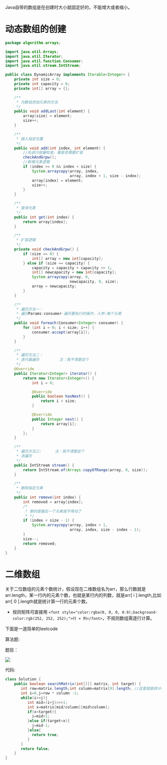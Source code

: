 Java自带的数组是在创建时大小就固定好的，不能增大或者缩小。

# 动态数组的创建
```java
package algorithm.arrays;

import java.util.Arrays;
import java.util.Iterator;
import java.util.function.Consumer;
import java.util.stream.IntStream;

public class DynamicArray implements Iterable<Integer> {
    private int size = 0;
    private int capacity = 8;
    private int[] array = {};

    /**
     * 为数组添加元素的方法
     */
    public void addLast(int element) {
        array[size] = element;
        size++;
    }

    /**
     * 插入指定位置
     */
    public void add(int index, int element) {
        //先进行容量检查，看是否需要扩容
        checkAndGrpw();
        //新增元素逻辑
        if (index >= 0 && index < size) {
            System.arraycopy(array, index,
                             array, index + 1, size - index);
            array[index] = element;
            size++;
        }
    }

    /**
     * 查询元素
     */
    public int get(int index) {
        return array[index];
    }

    /**
     * 扩容逻辑
     */
    private void checkAndGrpw() {
        if (size == 0) {
            int[] array = new int[capacity];
        } else if (size == capacity) {
            capacity = capacity + capacity >> 1;
            int[] newcapacity = new int[capacity];
            System.arraycopy(array, 0,
                             newcapacity, 0, size);
            array = newcapacity;
        }
    }

    /**
     * 遍历方法一：
     * 遍历Params:consumer-遍历要执行的操作，入参:每个元素
     */
    public void foreach(Consumer<Integer> consumer) {
        for (int i = 0; i < size; i++) {
            consumer.accept(array[i]);
        }
    }

    /**
     * 遍历方法二：
     * 迭代器遍历         注：我不清楚这个
     */
    @Override
    public Iterator<Integer> iterator() {
        return new Iterator<Integer>() {
            int i = 0;

            @Override
            public boolean hasNext() {
                return i < size;
            }

            @Override
            public Integer next() {
                return array[i];
            }
        };
    }

    /**
     * 遍历方法三:      注：我不清楚这个
     * 流遍历
     */
    public IntStream stream() {
        return IntStream.of(Arrays.copyOfRange(array, 0, size));
    }

    /**
     * 删除指定元素
     */
    public int remove(int index) {
        int removed = array[index];
        /*
         * 删的是最后一个元素就不用动了
         * */
        if (index < size - 1) {
            System.arraycopy(array, index + 1,
                             array, index, size - index - 1);
        }
        size--;
        return removed;
    }
}
```

# 二维数组
关于二位数组的元素个数统计，假设现在二维数组名为arr，那么行数就是arr.length，某一行内的元素个数，也就是某行内的列数，就是arr[ i ].length,比如arr[ 0 ].length就是统计第一行的元素个数。

+ <font style="color:rgba(0, 0, 0, 0.9);background-color:rgb(252, 252, 252);">规则矩阵可直接用 </font>`<font style="color:rgba(0, 0, 0, 0.9);background-color:rgb(252, 252, 252);">行 × 列</font>`<font style="color:rgba(0, 0, 0, 0.9);background-color:rgb(252, 252, 252);">，不规则数组需逐行计算。</font>

下面是一道简单的leetcode

算法题:



题目：

![](https://cdn.nlark.com/yuque/0/2025/png/39226591/1753067640334-1cf7ab37-96ef-4cb9-b6ba-582d1572f961.png)



代码:

```java
class Solution {
    public boolean searchMatrix(int[][] matrix, int target) {
       int row=matrix.length;int column=matrix[0].length; //这里就是统计每行每列的元素个数
       int i=0,j=row * column -1;
       while(i<=j){
          int mid=(i+j)>>>1;
          int x=matrix[mid/column][mid%column];
          if(x<target){
            i=mid+1;
          }else if(target<x){
            j=mid-1;
          }else{
            return true;
          }
       }
       return false;
    }
}
```

